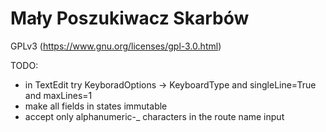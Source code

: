 # Mały Poszukiwacz Skarbów

GPLv3 (https://www.gnu.org/licenses/gpl-3.0.html)

TODO:

- in TextEdit try KeyboradOptions -> KeyboardType and singleLine=True and maxLines=1
- make all fields in states immutable
- accept only alphanumeric-_ characters in the route name input

